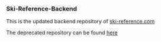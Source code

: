 ### Ski-Reference-Backend
This is the updated backend repository of [ski-reference.com](http://ski-reference.com)

The deprecated repository can be found [here](https://github.com/seanp2/ski-reference)
 